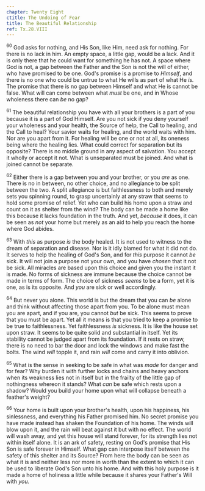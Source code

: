 ```yaml
---
chapter: Twenty Eight
ctitle: The Undoing of Fear
title: The Beautiful Relationship
ref: Tx.28.VIII
---
```


<sup>60</sup> God asks for nothing, and His Son, like Him, need ask for nothing.
For there is no lack in him. An empty space, a little gap, would be a
lack. And it is only there that he could want for something he has not.
A space where God is not, a gap between the Father and the Son is not
the will of either, who have promised to be one. God's promise is a
promise to *Himself*, and there is no one who could be untrue to what He
wills as part of what He *is.* The promise that there is no gap between
Himself and what He is cannot be false. What will can come between what
*must* be one, and in Whose wholeness there can *be* no gap?

<sup>61</sup> The beautiful relationship you have with all your brothers is a part
of you because it is a part of God Himself. Are you not sick if you deny
yourself your wholeness and your health, the Source of help, the Call to
healing, and the Call to heal? Your savior waits for healing, and the
world waits with him. Nor are you apart from it. For healing will be one
or not at all, its oneness being where the healing lies. What could
correct for separation but its opposite? There is no middle ground in
any aspect of salvation. You accept it wholly or accept it not. What is
unseparated must be joined. And what is joined cannot be separate.

<sup>62</sup> Either there is a gap between you and your brother, or you *are* as
one. There is no in between, no other choice, and no allegiance to be
split between the two. A split allegiance is but faithlessness to both
and merely sets you spinning round, to grasp uncertainly at any straw
that seems to hold some promise of relief. Yet who can build his home
upon a straw and count on it as shelter from the wind? The body can be
made a home like this because it lacks foundation in the truth. And yet,
*because* it does, it can be seen as *not* your home but merely as an
aid to help you reach the home where God abides.

<sup>63</sup> With *this* as purpose *is* the body healed. It is not used to
witness to the dream of separation and disease. Nor is it idly blamed
for what it did not do. It serves to help the healing of God's Son, and
for *this* purpose it cannot *be* sick. It will not join a purpose not
your own, and you have *chosen* that it not be sick. All miracles are
based upon this choice and given you the instant it is made. No forms of
sickness are immune because the choice cannot be made in terms of form.
The choice of sickness *seems* to be a form, yet it is one, as is its
opposite. And *you* are sick or well accordingly.

<sup>64</sup> But never you alone. This world is but the dream that you can *be*
alone and think without affecting those apart from you. To be alone must
mean you are apart, and if you are, you cannot *but* be sick. This seems
to prove that you must be apart. Yet all it means is that you tried to
keep a promise to be true to faithlessness. Yet faithlessness *is*
sickness. It is like the house set upon straw. It seems to be quite
solid and substantial in itself. Yet its stability cannot be judged
apart from its foundation. If it rests on straw, there is no need to bar
the door and lock the windows and make fast the bolts. The wind *will*
topple it, and rain *will* come and carry it into oblivion.

<sup>65</sup> What is the sense in seeking to be safe in what was *made* for danger
and for fear? Why burden it with further locks and chains and heavy
anchors when its weakness lies not in itself but in the frailty of the
little gap of nothingness whereon it stands? What *can* be safe which
rests upon a shadow? Would you build your home upon what will collapse
beneath a feather's weight?

<sup>66</sup> Your home is built upon your brother's health, upon his happiness,
his sinlessness, and everything his Father promised him. No secret
promise you have made instead has shaken the Foundation of his home. The
winds will blow upon it, and the rain will beat against it but with no
effect. The world will wash away, and yet this house will stand forever,
for its strength lies not within itself alone. It is an ark of safety,
resting on God's promise that His Son is safe forever in Himself. What
gap can interpose itself between the safety of this shelter and its
Source? From here the body can be seen as what it is and neither less
nor more in worth than the extent to which it can be used to liberate
God's Son unto his home. And with this holy purpose is it made a home of
holiness a little while because it shares your Father's Will with *you.*


